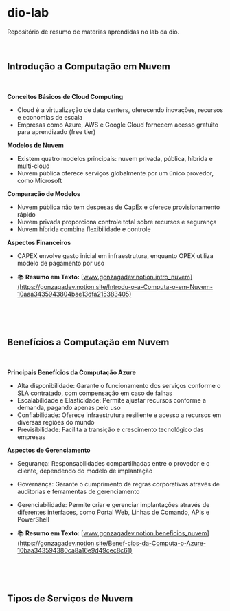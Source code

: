 # dio-lab
Repositório de resumo de materias aprendidas no lab da dio.

&nbsp;


## Introdução a Computação em Nuvem

&nbsp;

**Conceitos Básicos de Cloud Computing**

- Cloud é a virtualização de data centers, oferecendo inovações, recursos e economias de escala
- Empresas como Azure, AWS e Google Cloud fornecem acesso gratuito para aprendizado (free tier)

**Modelos de Nuvem**

- Existem quatro modelos principais: nuvem privada, pública, híbrida e multi-cloud
- Nuvem pública oferece serviços globalmente por um único provedor, como Microsoft

**Comparação de Modelos**

- Nuvem pública não tem despesas de CapEx e oferece provisionamento rápido
- Nuvem privada proporciona controle total sobre recursos e segurança
- Nuvem híbrida combina flexibilidade e controle

**Aspectos Financeiros**

- CAPEX envolve gasto inicial em infraestrutura, enquanto OPEX utiliza modelo de pagamento por uso

- 📚 **Resumo em Texto:** [www.gonzagadev.notion.intro_nuvem](https://gonzagadev.notion.site/Introdu-o-a-Computa-o-em-Nuvem-10aaa3435943804bae13dfa215383405)

&nbsp;

&nbsp;

## Benefícios a Computação em Nuvem

&nbsp;

**Principais Benefícios da Computação Azure**

- Alta disponibilidade: Garante o funcionamento dos serviços conforme o SLA contratado, com compensação em caso de falhas
- Escalabilidade e Elasticidade: Permite ajustar recursos conforme a demanda, pagando apenas pelo uso
- Confiabilidade: Oferece infraestrutura resiliente e acesso a recursos em diversas regiões do mundo
- Previsibilidade: Facilita a transição e crescimento tecnológico das empresas

**Aspectos de Gerenciamento**

- Segurança: Responsabilidades compartilhadas entre o provedor e o cliente, dependendo do modelo de implantação
- Governança: Garante o cumprimento de regras corporativas através de auditorias e ferramentas de gerenciamento
- Gerenciabilidade: Permite criar e gerenciar implantações através de diferentes interfaces, como Portal Web, Linhas de Comando, APIs e PowerShell

- 📚 **Resumo em Texto:** [www.gonzagadev.notion.beneficios_nuvem](https://gonzagadev.notion.site/Benef-cios-da-Computa-o-Azure-10baa343594380ca8a16e9d49cec8c61)

&nbsp;

&nbsp;

## Tipos de Serviços de Nuvem

&nbsp;
